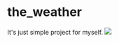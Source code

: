 # the_weather
It's just simple project for myself. 
![](https://raw.githubusercontent.com/sdskowl/the_weather/master/example.gif)
